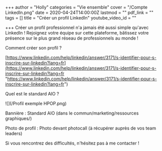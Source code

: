 +++
author = "Holly"
categories = "Vie ensemble"
cover = "/Compte LinkedIn.png"
date = 2020-04-24T14:00:00Z
lastmod = ""
pdf_link = ""
tags = []
title = "Créer un profil LinkedIn"
youtube_video_id = ""

+++
Créer un profil professionnel n'a jamais été aussi simple qu'avec LinkedIn ! Rejoignez votre équipe sur cette plateforme, bâtissez votre présence sur le plus grand réseau de professionnels au monde !

Comment créer son profil ?

[https://www.linkedin.com/help/linkedin/answer/3171/s-identifier-pour-s-inscrire-sur-linkedin?lang=fr](https://www.linkedin.com/help/linkedin/answer/3171/s-identifier-pour-s-inscrire-sur-linkedin?lang=fr "https://www.linkedin.com/help/linkedin/answer/3171/s-identifier-pour-s-inscrire-sur-linkedin?lang=fr")

Quel est le standard AIO ?

![](/Profil exemple HPOP.png)

Bannière : Standard AIO (dans le commun/marketing/ressources graphiques/)

Photo de profil : Photo devant photocall (à récupérer auprès de vos team leaders)

Si vous rencontrez des difficultés, n'hésitez pas à me contacter !